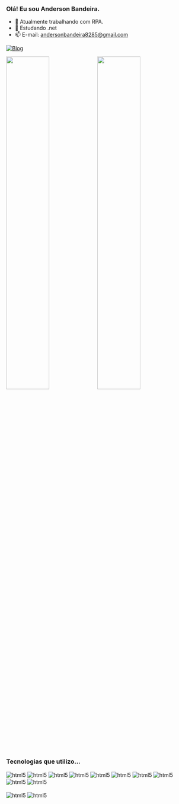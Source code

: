 ### Olá! Eu sou Anderson Bandeira.

- 🔭 Atualmente trabalhando com RPA.
- 🌱 Estudando .net
- 📫 E-mail: andersonbandeira8285@gmail.com

[![Blog](https://img.shields.io/badge/LinkedIn-0077B5?style=for-the-badge&logo=linkedin&logoColor=white)](https://www.linkedin.com/in/anderson-bandeira-250b311a3/)  

<div>
 <img width="48%" src="https://github-readme-stats.vercel.app/api?username=Ander82&show_icons=true&theme=ocean_dark"></>
 <img  width="48%" src="https://github-readme-stats.vercel.app/api/top-langs/?username=Ander82&layout=ocean_dark"></>
 
</div>


### Tecnologias que utilizo...


<div>
    <img align = "center" alt ="html5" src = "https://img.shields.io/badge/JavaScript-323330?style=for-the-badge&logo=javascript&logoColor=F7DF1E">    
    </>
    <img align = "center" alt ="html5" src = "https://img.shields.io/badge/Java-ED8B00?style=for-the-badge&logo=java&logoColor=white">    
    </>
    <img align = "center" alt ="html5" src = "https://img.shields.io/badge/Powershell-2CA5E0?style=for-the-badge&logo=powershell&logoColor=white">    
    </>
    <img align = "center" alt ="html5" src = "https://img.shields.io/badge/HTML5-E34F26?style=for-the-badge&logo=html5&logoColor=white">    
    </>
    <img align = "center" alt ="html5" src = "https://img.shields.io/badge/CSS3-1572B6?style=for-the-badge&logo=css3&logoColor=white">    
    </>
    <img align = "center" alt ="html5" src = "https://img.shields.io/badge/Python-3776AB?style=for-the-badge&logo=python&logoColor=white">    
    </>        
    <img align = "center" alt ="html5" src = "https://img.shields.io/badge/SQLite-07405E?style=for-the-badge&logo=sqlite&logoColor=white">    
    </>
    <img align = "center" alt ="html5" src = "https://img.shields.io/badge/SAP-0FAAFF?style=for-the-badge&logo=sap&logoColor=white">    
    </>
    <img align = "center" alt ="html5" src = "https://img.shields.io/badge/C%23-239120?style=for-the-badge&logo=c-sharp&logoColor=white">    
    </>
    <img align = "center" alt ="html5" src = "https://img.shields.io/badge/React_Native-20232A?style=for-the-badge&logo=react&logoColor=61DAFB">    
    </>  
    <br>
    <br>
    <img align = "center" alt ="html5" src = "https://img.shields.io/badge/jQuery-0769AD?style=for-the-badge&logo=jquery&logoColor=white">    
    </>
    <img align = "center" alt ="html5" src = "https://img.shields.io/badge/Flutter-02569B?style=for-the-badge&logo=flutter&logoColor=white">    
    </>
</div>
